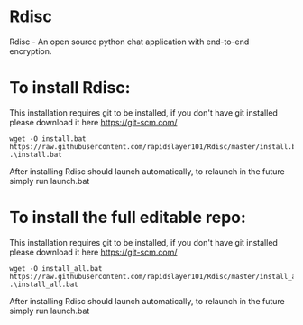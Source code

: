 # Rdisc
Rdisc - An open source python chat application with end-to-end encryption.

# To install Rdisc:
This installation requires git to be installed, if you don't have git installed please download it here https://git-scm.com/
```
wget -O install.bat https://raw.githubusercontent.com/rapidslayer101/Rdisc/master/install.bat; .\install.bat
```
After installing Rdisc should launch automatically, to relaunch in the future simply run launch.bat

# To install the full editable repo:
This installation requires git to be installed, if you don't have git installed please download it here https://git-scm.com/
```
wget -O install_all.bat https://raw.githubusercontent.com/rapidslayer101/Rdisc/master/install_all.bat; .\install_all.bat
```
After installing Rdisc should launch automatically, to relaunch in the future simply run launch.bat